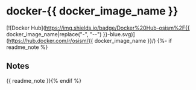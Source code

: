 # docker-{{ docker_image_name }}

[![Docker Hub](https://img.shields.io/badge/Docker%20Hub-osism%2F{{ docker_image_name|replace("-", "--") }}-blue.svg)](https://hub.docker.com/r/osism/{{ docker_image_name }}/)
{%- if readme_note %}

Notes
-----

{{ readme_note }}{% endif %}
